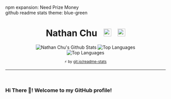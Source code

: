  <div align="center">
  <p align="left">
   npm expansion: Need Prize Money
   <br />
   github readme stats theme: blue-green
  </p>
  <h1 align="center">
    Nathan Chu&nbsp;&nbsp;&nbsp;<a href="https://nathanchu.com/"><img height="24" width="24" src="https://raw.githubusercontent.com/nathanchu/nathanchu/master/assets/link.svg" /></a>&nbsp;&nbsp;&nbsp;<a href="https://github.com/nathanchu"><img height="24" width="24" src="https://raw.githubusercontent.com/nathanchu/nathanchu/master/assets/github-mark.svg" /></a></h1>
  <div>
    <img alt="Nathan Chu's Github Stats" src="https://github-readme-stats.nathanchu.vercel.app/api?username=nathanchu&cache_seconds=1800&count_private=true&include_all_commits=true&line_height=27&theme=blue-green&show_icons=true" />
    <img alt="Top Languages" src="https://github-readme-stats.nathanchu.vercel.app/api/top-langs?username=nathanchu&cache_seconds=1800&theme=blue-green" />
    <br />
    <img alt="Top Languages" src="https://github-readme-stats.nathanchu.vercel.app/api/wakatime?username=nathanchu&cache_seconds=1800&layout=compact&theme=blue-green" />
    <sub><p align="center">⚡️ by <a target="_blank" href="https://git.io/readme-stats">git.io/readme-stats</a></p></sub>
  </div>
</div>
<hr />
<br />
<div>
 <h3>Hi There 👋! Welcome to my GitHub profile!</h3>
 <br />
 <!--<b>
  <ul>
   <li>
    🔭 I’m currently working on:
    <br />
    <br />
    <a href="https://github.com/rayyansaidi-com/app"><img alt="rayyansaidi-com/app" src="https://github-readme-stats.nathanchu.vercel.app/api/pin?username=rayyansaidi-com&repo=app&show_owner=true&cache_seconds=1800&theme=blue-green" /></a>
   </li>
   <br />
   <br />
   <li>
    🌱 I’m currently learning:
    <br />
    <br />
    <a href="https://github.com/facebook/react"><img alt="react" src="https://github-readme-stats.nathanchu.vercel.app/api/pin?username=facebook&repo=react&cache_seconds=1800&theme=blue-green" /></a>
   </li>
   <li>
    👯 I’m looking to collaborate on ...
   </li>
   <li>
    🤔 I’m looking for help with ...
   </li>
   <li>
    💬 Ask me about ...
   </li>
   <li>
    📫 How to reach me: ...
   </li>
   <li>
    😄 Pronouns: ...
   </li>
   <li>
    ⚡ Fun fact: ...
   </li>
  </ul>
 </b>-->
</div>
<!--
**nathanchu/nathanchu** is a ✨ _special_ ✨ repository because its `README.md` (this file) appears on your GitHub profile.

Here are some ideas to get you started:

- 🔭 I’m currently working on ...
- 🌱 I’m currently learning ...
- 👯 I’m looking to collaborate on ...
- 🤔 I’m looking for help with ...
- 💬 Ask me about ...
- 📫 How to reach me: ...
- 😄 Pronouns: ...
- ⚡ Fun fact: ...
-->
